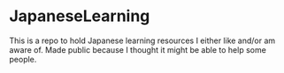 # JapaneseLearning
This is a repo to hold Japanese learning resources I either like and/or am aware of. Made public because I thought it might be able to help some people.


